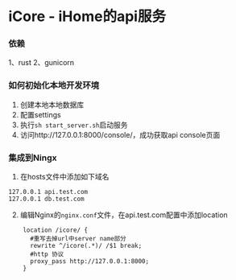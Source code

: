 
# iCore - iHome的api服务

### 依赖
1、rust
2、gunicorn

### 如何初始化本地开发环境
1. 创建本地本地数据库
2. 配置settings
2. 执行`sh start_server.sh`启动服务
3. 访问http://127.0.0.1:8000/console/，成功获取api console页面

### 集成到Ningx
1. 在hosts文件中添加如下域名
```
127.0.0.1 api.test.com
127.0.0.1 db.test.com
```
2. 编辑Nginx的`nginx.conf`文件，在api.test.com配置中添加location

```
    location /icore/ {
      #重写去掉url中server name部分
      rewrite ^/icore(.*)/ /$1 break;
      #http 协议
      proxy_pass http://127.0.0.1:8000;
    }
```
